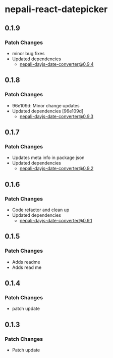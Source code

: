 # nepali-react-datepicker

## 0.1.9

### Patch Changes

- minor bug fixes
- Updated dependencies
  - nepali-dayjs-date-converter@0.9.4

## 0.1.8

### Patch Changes

- 96e109d: Minor change updates
- Updated dependencies [96e109d]
  - nepali-dayjs-date-converter@0.9.3

## 0.1.7

### Patch Changes

- Updates meta info in package json
- Updated dependencies
  - nepali-dayjs-date-converter@0.9.2

## 0.1.6

### Patch Changes

- Code refactor and clean up
- Updated dependencies
  - nepali-dayjs-date-converter@0.9.1

## 0.1.5

### Patch Changes

- Adds readme
- Adds read me

## 0.1.4

### Patch Changes

- patch update

## 0.1.3

### Patch Changes

- Patch update
